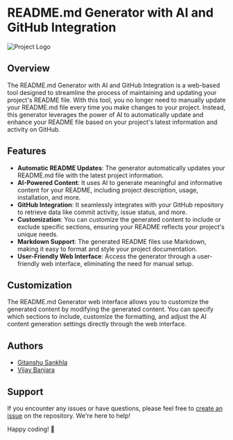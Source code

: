 # README.md Generator with AI and GitHub Integration

![Project Logo](https://media.giphy.com/media/dxn6fRlTIShoeBr69N/giphy.gif)


## Overview

The README.md Generator with AI and GitHub Integration is a web-based tool designed to streamline the process of maintaining and updating your project's README file. With this tool, you no longer need to manually update your README.md file every time you make changes to your project. Instead, this generator leverages the power of AI to automatically update and enhance your README file based on your project's latest information and activity on GitHub.

## Features

- **Automatic README Updates**: The generator automatically updates your README.md file with the latest project information.
- **AI-Powered Content**: It uses AI to generate meaningful and informative content for your README, including project description, usage, installation, and more.
- **GitHub Integration**: It seamlessly integrates with your GitHub repository to retrieve data like commit activity, issue status, and more.
- **Customization**: You can customize the generated content to include or exclude specific sections, ensuring your README reflects your project's unique needs.
- **Markdown Support**: The generated README files use Markdown, making it easy to format and style your project documentation.
- **User-Friendly Web Interface**: Access the generator through a user-friendly web interface, eliminating the need for manual setup.

## Customization

The README.md Generator web interface allows you to customize the generated content by modifying the generated content. You can specify which sections to include, customize the formatting, and adjust the AI content generation settings directly through the web interface.

## Authors

- [Gitanshu Sankhla](https://github.com/Gitax18)
- [Vijay Banjara](https://github.com/dev-tashvi)


## Support

If you encounter any issues or have questions, please feel free to [create an issue](https://github.com/Gitax18/readme-ai-generator) on the repository. We're here to help!

Happy coding! 🚀
